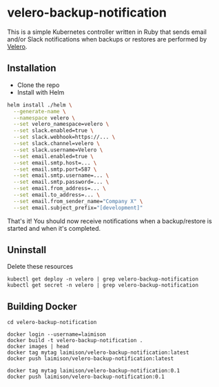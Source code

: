# velero-backup-notification

This is a simple Kubernetes controller written in Ruby that sends email and/or Slack notifications when backups or restores are performed by [Velero](https://velero.io/).

## Installation

- Clone the repo
- Install with Helm

```bash
helm install ./helm \
  --generate-name \
  --namespace velero \
  --set velero_namespace=velero \
  --set slack.enabled=true \
  --set slack.webhook=https://... \
  --set slack.channel=velero \
  --set slack.username=Velero \
  --set email.enabled=true \
  --set email.smtp.host=... \
  --set email.smtp.port=587 \
  --set email.smtp.username=... \
  --set email.smtp.password=... \
  --set email.from_address=... \
  --set email.to_address=... \
  --set email.from_sender_name="Company X" \
  --set email.subject_prefix="[development]"
```

That's it! You should now receive notifications when a backup/restore is started and when it's completed.

## Uninstall

Delete these resources

```
kubectl get deploy -n velero | grep velero-backup-notification
kubectl get secret -n velero | grep velero-backup-notification

```

## Building Docker

```
cd velero-backup-notification

docker login --username=laimison
docker build -t velero-backup-notification .
docker images | head
docker tag mytag laimison/velero-backup-notification:latest
docker push laimison/velero-backup-notification:latest

docker tag mytag laimison/velero-backup-notification:0.1
docker push laimison/velero-backup-notification:0.1
```
